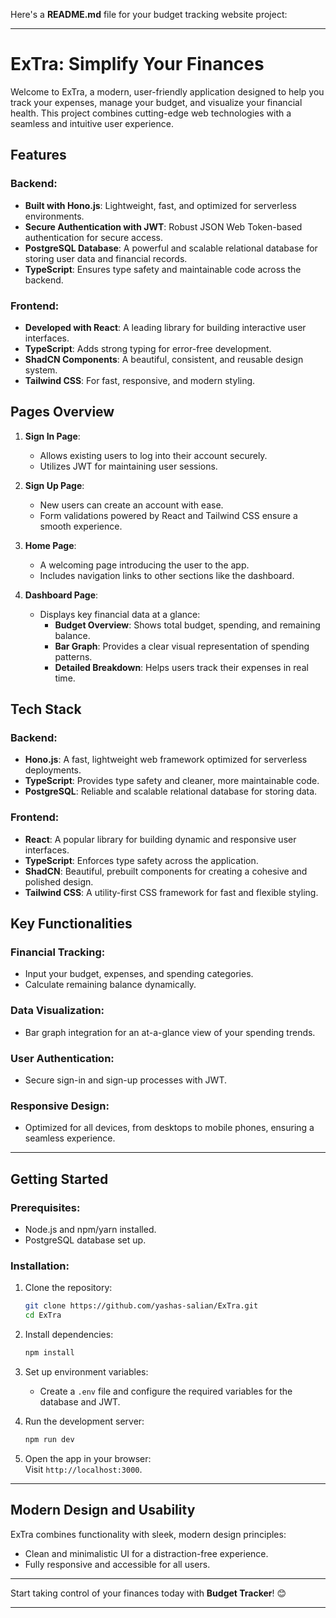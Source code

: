 Here's a **README.md** file for your budget tracking website project: 

---

# ExTra: Simplify Your Finances

Welcome to ExTra, a modern, user-friendly application designed to help you track your expenses, manage your budget, and visualize your financial health. This project combines cutting-edge web technologies with a seamless and intuitive user experience.

## Features

### Backend:
- **Built with Hono.js**: Lightweight, fast, and optimized for serverless environments.
- **Secure Authentication with JWT**: Robust JSON Web Token-based authentication for secure access.
- **PostgreSQL Database**: A powerful and scalable relational database for storing user data and financial records.
- **TypeScript**: Ensures type safety and maintainable code across the backend.

### Frontend:
- **Developed with React**: A leading library for building interactive user interfaces.
- **TypeScript**: Adds strong typing for error-free development.
- **ShadCN Components**: A beautiful, consistent, and reusable design system.
- **Tailwind CSS**: For fast, responsive, and modern styling.

## Pages Overview

1. **Sign In Page**:  
   - Allows existing users to log into their account securely.  
   - Utilizes JWT for maintaining user sessions.  

2. **Sign Up Page**:  
   - New users can create an account with ease.  
   - Form validations powered by React and Tailwind CSS ensure a smooth experience.  

3. **Home Page**:  
   - A welcoming page introducing the user to the app.  
   - Includes navigation links to other sections like the dashboard.  

4. **Dashboard Page**:  
   - Displays key financial data at a glance:
     - **Budget Overview**: Shows total budget, spending, and remaining balance.  
     - **Bar Graph**: Provides a clear visual representation of spending patterns.  
     - **Detailed Breakdown**: Helps users track their expenses in real time.  

## Tech Stack

### Backend:
- **Hono.js**: A fast, lightweight web framework optimized for serverless deployments.  
- **TypeScript**: Provides type safety and cleaner, more maintainable code.  
- **PostgreSQL**: Reliable and scalable relational database for storing data.  

### Frontend:
- **React**: A popular library for building dynamic and responsive user interfaces.  
- **TypeScript**: Enforces type safety across the application.  
- **ShadCN**: Beautiful, prebuilt components for creating a cohesive and polished design.  
- **Tailwind CSS**: A utility-first CSS framework for fast and flexible styling.  

## Key Functionalities

### Financial Tracking:
- Input your budget, expenses, and spending categories.  
- Calculate remaining balance dynamically.  

### Data Visualization:
- Bar graph integration for an at-a-glance view of your spending trends.  

### User Authentication:
- Secure sign-in and sign-up processes with JWT.  

### Responsive Design:
- Optimized for all devices, from desktops to mobile phones, ensuring a seamless experience.

---

## Getting Started

### Prerequisites:
- Node.js and npm/yarn installed.  
- PostgreSQL database set up.  

### Installation:
1. Clone the repository:  
   ```bash
   git clone https://github.com/yashas-salian/ExTra.git
   cd ExTra
   ```

2. Install dependencies:  
   ```bash
   npm install
   ```

3. Set up environment variables:  
   - Create a `.env` file and configure the required variables for the database and JWT.

4. Run the development server:  
   ```bash
   npm run dev
   ```

5. Open the app in your browser:  
   Visit `http://localhost:3000`.

---

## Modern Design and Usability

ExTra combines functionality with sleek, modern design principles:  
- Clean and minimalistic UI for a distraction-free experience.  
- Fully responsive and accessible for all users.

---

Start taking control of your finances today with **Budget Tracker**! 😊  

--- 

